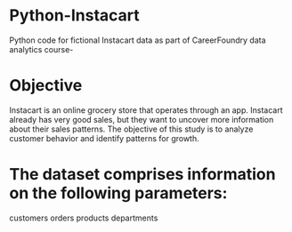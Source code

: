 # Python-Instacart
Python code for fictional Instacart data as part of CareerFoundry data analytics course-

# Objective
Instacart is an online grocery store that operates through an app. Instacart already has very good sales, but they want to uncover more information about their sales patterns. The objective of this study is to analyze customer behavior and identify patterns for growth.

# The dataset comprises information on the following parameters:

customers
orders
products
departments

